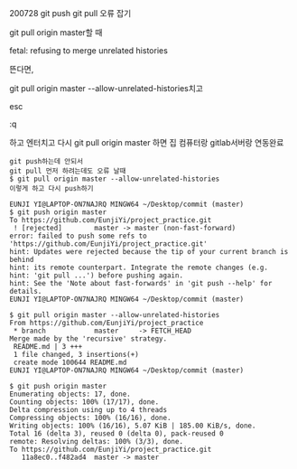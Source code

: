 200728 git push git pull 오류 잡기



git pull origin master할 때 

fetal: refusing to merge unrelated histories

뜬다면, 



git pull origin master --allow-unrelated-histories치고

esc

:q

하고 엔터치고 다시 git pull origin master 하면 집 컴퓨터랑 gitlab서버랑 연동완료



```ptyhon
git push하는데 안되서
git pull 먼저 하려는데도 오류 날때
$ git pull origin master --allow-unrelated-histories
이렇게 하고 다시 push하기

EUNJI YI@LAPTOP-ON7NAJRQ MINGW64 ~/Desktop/commit (master)
$ git push origin master
To https://github.com/EunjiYi/project_practice.git
 ! [rejected]        master -> master (non-fast-forward)
error: failed to push some refs to 'https://github.com/EunjiYi/project_practice.git'
hint: Updates were rejected because the tip of your current branch is behind
hint: its remote counterpart. Integrate the remote changes (e.g.
hint: 'git pull ...') before pushing again.
hint: See the 'Note about fast-forwards' in 'git push --help' for details.
EUNJI YI@LAPTOP-ON7NAJRQ MINGW64 ~/Desktop/commit (master)

$ git pull origin master --allow-unrelated-histories
From https://github.com/EunjiYi/project_practice
 * branch            master     -> FETCH_HEAD
Merge made by the 'recursive' strategy.
 README.md | 3 +++
 1 file changed, 3 insertions(+)
 create mode 100644 README.md
EUNJI YI@LAPTOP-ON7NAJRQ MINGW64 ~/Desktop/commit (master)

$ git push origin master
Enumerating objects: 17, done.
Counting objects: 100% (17/17), done.
Delta compression using up to 4 threads
Compressing objects: 100% (16/16), done.
Writing objects: 100% (16/16), 5.07 KiB | 185.00 KiB/s, done.
Total 16 (delta 3), reused 0 (delta 0), pack-reused 0
remote: Resolving deltas: 100% (3/3), done.
To https://github.com/EunjiYi/project_practice.git
   11a8ec0..f482ad4  master -> master
```



